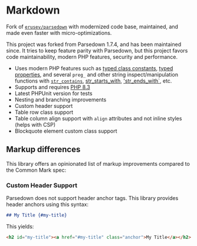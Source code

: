 # Markdown
Fork of [`erusev/parsedown`](https://github.com/erusev/parsedown) with modernized code base, maintained, and made even faster with micro-optimizations.

This project was forked from Parsedown 1.7.4, and has been maintained since. It tries to keep feature parity with Parsedown, but this project favors code maintainability, modern PHP features, security and performance.

 - Uses modern PHP features such as [typed class constants](https://php.watch/versions/8.3/typed-constants), [typed properties](https://php.watch/versions/7.4/typed-properties), and several `preg_` and other string inspect/manipulation functions with [`str_contains`](https://php.watch/versions/8.0/str_contains), [str_starts_with](https://php.watch/versions/8.0/str_starts_with-str_ends_with), ['str_ends_with`](https://php.watch/versions/8.0/str_starts_with-str_ends_with), etc.
 - Supports and requires [PHP 8.3](https://php.watch/versions/8.3)
 - Latest PHPUnit version for tests
 - Nesting and branching improvements
 - Custom header support
 - Table row class support
 - Table column align support with `align` attributes and not inline styles (helps with CSP)
 - Blockquote element custom class support

## Markup differences

This library offers an opinionated list of markup improvements compared to the Common Mark spec: 

### Custom Header Support

Parsedown does not support header anchor tags. This library provides header anchors using this syntax:

```markdown
## My Title {#my-title}
```

This yields:

```html
<h2 id="my-title"><a href="#my-title" class="anchor">My Title</a></h2>
```
